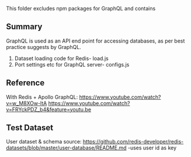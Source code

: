 This folder excludes npm packages for GraphQL and contains

## Summary
GraphQL is used as an API end point for accessing databases, as per best practice suggests by GraphQL. 

1. Dataset loading code for Redis- load.js
2. Port settings etc for GraphQL server- configs.js

## Reference
With Redis + Apollo GraphQL: 
 https://www.youtube.com/watch?v=w_M8XOw-ltA 
 https://www.youtube.com/watch?v=FRYckPDZ_b4&feature=youtu.be 

## Test Dataset
  User dataset & schema source: https://github.com/redis-developer/redis-datasets/blob/master/user-database/README.md
  -uses user id as key